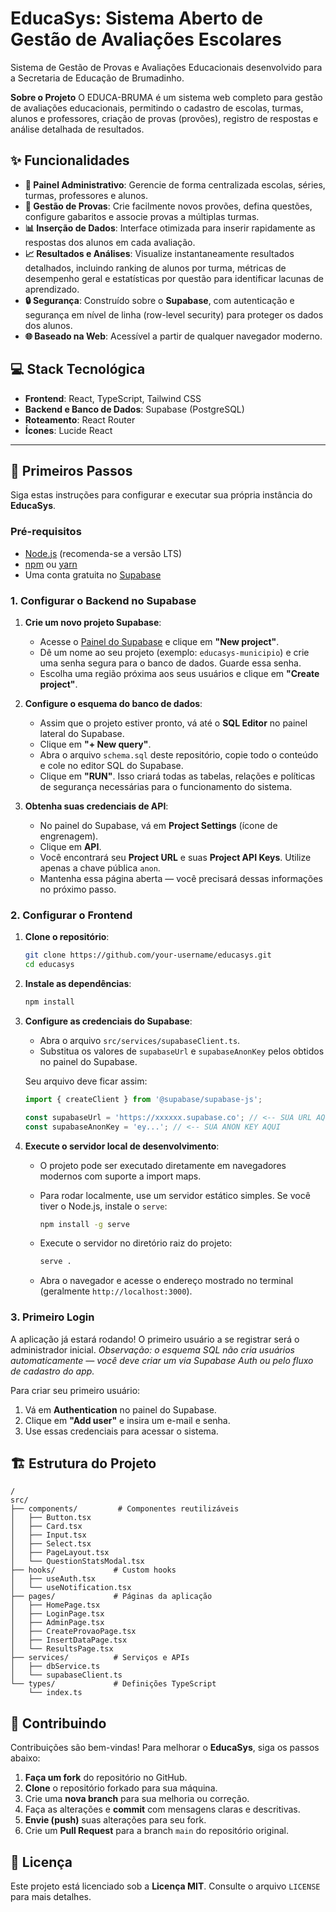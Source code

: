 # EducaSys: Sistema Aberto de Gestão de Avaliações Escolares

Sistema de Gestão de Provas e Avaliações Educacionais desenvolvido para a Secretaria de Educação de Brumadinho.

**Sobre o Projeto**
O EDUCA-BRUMA é um sistema web completo para gestão de avaliações educacionais, permitindo o cadastro de escolas, turmas, alunos e professores, criação de provas (provões), registro de respostas e análise detalhada de resultados.

## ✨ Funcionalidades

* **🏫 Painel Administrativo**: Gerencie de forma centralizada escolas, séries, turmas, professores e alunos.
* **📝 Gestão de Provas**: Crie facilmente novos provões, defina questões, configure gabaritos e associe provas a múltiplas turmas.
* **📊 Inserção de Dados**: Interface otimizada para inserir rapidamente as respostas dos alunos em cada avaliação.
* **📈 Resultados e Análises**: Visualize instantaneamente resultados detalhados, incluindo ranking de alunos por turma, métricas de desempenho geral e estatísticas por questão para identificar lacunas de aprendizado.
* **🔒 Segurança**: Construído sobre o **Supabase**, com autenticação e segurança em nível de linha (row-level security) para proteger os dados dos alunos.
* **🌐 Baseado na Web**: Acessível a partir de qualquer navegador moderno.

## 💻 Stack Tecnológica

* **Frontend**: React, TypeScript, Tailwind CSS
* **Backend e Banco de Dados**: Supabase (PostgreSQL)
* **Roteamento**: React Router
* **Ícones**: Lucide React

---

## 🚀 Primeiros Passos

Siga estas instruções para configurar e executar sua própria instância do **EducaSys**.

### Pré-requisitos

* [Node.js](https://nodejs.org/) (recomenda-se a versão LTS)
* [npm](https://www.npmjs.com/) ou [yarn](https://yarnpkg.com/)
* Uma conta gratuita no [Supabase](https://supabase.com/)

### 1. Configurar o Backend no Supabase

1. **Crie um novo projeto Supabase**:

   * Acesse o [Painel do Supabase](https://app.supabase.com/) e clique em **"New project"**.
   * Dê um nome ao seu projeto (exemplo: `educasys-municipio`) e crie uma senha segura para o banco de dados. Guarde essa senha.
   * Escolha uma região próxima aos seus usuários e clique em **"Create project"**.

2. **Configure o esquema do banco de dados**:

   * Assim que o projeto estiver pronto, vá até o **SQL Editor** no painel lateral do Supabase.
   * Clique em **"+ New query"**.
   * Abra o arquivo `schema.sql` deste repositório, copie todo o conteúdo e cole no editor SQL do Supabase.
   * Clique em **"RUN"**. Isso criará todas as tabelas, relações e políticas de segurança necessárias para o funcionamento do sistema.

3. **Obtenha suas credenciais de API**:

   * No painel do Supabase, vá em **Project Settings** (ícone de engrenagem).
   * Clique em **API**.
   * Você encontrará seu **Project URL** e suas **Project API Keys**. Utilize apenas a chave pública `anon`.
   * Mantenha essa página aberta — você precisará dessas informações no próximo passo.

### 2. Configurar o Frontend

1. **Clone o repositório**:

   ```bash
   git clone https://github.com/your-username/educasys.git
   cd educasys
   ```

2. **Instale as dependências**:

   ```bash
   npm install
   ```

3. **Configure as credenciais do Supabase**:

   * Abra o arquivo `src/services/supabaseClient.ts`.
   * Substitua os valores de `supabaseUrl` e `supabaseAnonKey` pelos obtidos no painel do Supabase.

   Seu arquivo deve ficar assim:

   ```typescript
   import { createClient } from '@supabase/supabase-js';

   const supabaseUrl = 'https://xxxxxx.supabase.co'; // <-- SUA URL AQUI
   const supabaseAnonKey = 'ey...'; // <-- SUA ANON KEY AQUI
   ```

4. **Execute o servidor local de desenvolvimento**:

   * O projeto pode ser executado diretamente em navegadores modernos com suporte a import maps.
   * Para rodar localmente, use um servidor estático simples. Se você tiver o Node.js, instale o `serve`:

     ```bash
     npm install -g serve
     ```
   * Execute o servidor no diretório raiz do projeto:

     ```bash
     serve .
     ```
   * Abra o navegador e acesse o endereço mostrado no terminal (geralmente `http://localhost:3000`).

### 3. Primeiro Login

A aplicação já estará rodando! O primeiro usuário a se registrar será o administrador inicial.
*Observação: o esquema SQL não cria usuários automaticamente — você deve criar um via Supabase Auth ou pelo fluxo de cadastro do app.*

Para criar seu primeiro usuário:

1. Vá em **Authentication** no painel do Supabase.
2. Clique em **"Add user"** e insira um e-mail e senha.
3. Use essas credenciais para acessar o sistema.

## 🏗️ Estrutura do Projeto

```
/
src/
├── components/         # Componentes reutilizáveis
│   ├── Button.tsx
│   ├── Card.tsx
│   ├── Input.tsx
│   ├── Select.tsx
│   ├── PageLayout.tsx
│   └── QuestionStatsModal.tsx
├── hooks/             # Custom hooks
│   ├── useAuth.tsx
│   └── useNotification.tsx
├── pages/             # Páginas da aplicação
│   ├── HomePage.tsx
│   ├── LoginPage.tsx
│   ├── AdminPage.tsx
│   ├── CreateProvaoPage.tsx
│   ├── InsertDataPage.tsx
│   └── ResultsPage.tsx
├── services/          # Serviços e APIs
│   ├── dbService.ts
│   └── supabaseClient.ts
└── types/             # Definições TypeScript
    └── index.ts
```

## 🤝 Contribuindo

Contribuições são bem-vindas! Para melhorar o **EducaSys**, siga os passos abaixo:

1. **Faça um fork** do repositório no GitHub.
2. **Clone** o repositório forkado para sua máquina.
3. Crie uma **nova branch** para sua melhoria ou correção.
4. Faça as alterações e **commit** com mensagens claras e descritivas.
5. **Envie (push)** suas alterações para seu fork.
6. Crie um **Pull Request** para a branch `main` do repositório original.

## 📄 Licença

Este projeto está licenciado sob a **Licença MIT**. Consulte o arquivo `LICENSE` para mais detalhes.

